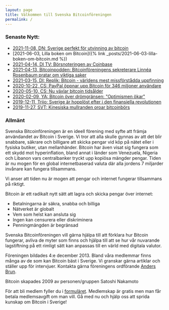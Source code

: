 ```yaml
---
layout: page
title: Välkommen till Svenska Bitcoinföreningen
permalink: /
---
```


### Senaste Nytt:
- [2021-11-08, DN: Sverige perfekt för utvinning av bitcoin](https://www.dn.se/debatt/sverige-perfekt-for-utvinning-av-bitcoin/)
- [2021-06-03, Lilla boken om Bitcoin]({% link _posts/2021-06-03-lilla-boken-om-bitcoin.md %})
- [2021-04-14, DI TV: Börsnoteringen av Coinbase](https://www.di.se/ditv/ekonomistudion/coinbase-noteras-jamfors-med-facebook/)
- [2021-04-13, Bitcoinpodden: Bitcoinföreningens sekreterare Linnéa Rosenbaum pratar om viktiga saker](https://anchor.fm/bitcoinpodden/episodes/11--Bitcoin-och-kyrkan-euqmg3)
- [2021-03-15, DI: Replik: Bitcoin - världens mest missförstådda uppfinning](https://www.di.se/debatt/replik-bitcoin-varldens-mest-missforstadda-uppfinning/)
- [2020-10-22, CS: PayPal öppnar upp Bitcoin för 346 miljoner användare](https://computersweden.idg.se/2.2683/1.741512/paypal-bitcoin)
- [2020-05-10, CS: Nu växlar bitcoin tidsålder](https://computersweden.idg.se/2.2683/1.734369/bitcoin-ersattning-halveras)
- [2020-02-09, YA: Bitcoin över drömgränsen: "Optimismen ökar"](https://www.ystadsallehanda.se/nyheter/bitcoin-over-dromgransen-optimismen-okar/)
- [2019-12-11, Trijo: Sverige är hopplöst efter i den finansiella revolutionen](https://news.trijo.co/debatt/sverige-ar-hopplost-efter-i-den-finansiella-revolutionen-har-ar-tre-konkreta-forslag-for-att-komma-ikapp/)
- [2019-11-27, SVT: Kinesiska mullranden oroar bitcoinbörs](https://www.svt.se/nyheter/ekonomi/kinas)

### Allmänt
Svenska Bitcoinföreningen är en ideell förening med syfte att främja användandet av Bitcoin i Sverige. Vi tror att alla skulle gynnas av att det blir snabbare, säkrare och billigare att skicka pengar vid köp på nätet eller i fysiska butiker, utan mellanhänder. Bitcoin har även visat sig fungera som ett skydd mot hyperinflation, bland annat i länder som Venezuela, Nigeria och Libanon vars centralbanker tryckt upp kopiösa mängder pengar. Tiden är nu mogen för en global internetbaserad valuta där alla jordens 7 miljarder invånare kan fungera tillsammans.

Vi anser att tiden nu är mogen att pengar och internet fungerar tillsammans på riktigt.

Bitcoin är ett radikalt nytt sätt att lagra och skicka pengar över internet:
- Betalningarna är säkra, snabba och billiga
- Nätverket är globalt
- Vem som helst kan ansluta sig
- Ingen kan censurera eller diskriminera
- Penningmängden är begränsad

Svenska Bitcoinföreningen vill gärna hjälpa till att förklara hur Bitcoin fungerar, avliva de myter som finns och hjälpa till att se hur vår nuvarande lagstiftning på ett rimligt sätt kan anpassas till en värld med digitala valutor.

Föreningen bildades 4:e december 2013. Bland våra medlemmar finns många av de som kan Bitcoin bäst i Sverige. Vi granskar gärna artiklar och ställer upp för intervjuer. Kontakta gärna föreningens ordförande [Anders Brun](mailto:anders.brun@gmail.com). 

Bitcoin skapades 2009 av personen/gruppen Satoshi Nakamoto

För att bli medlem fyller du  i [formuläret](./ansoekan). Medlemskap är gratis men man får betala medlemsavgift om man vill. Gå med nu och hjälp oss att sprida kunskap om Bitcoin i  Sverige!
